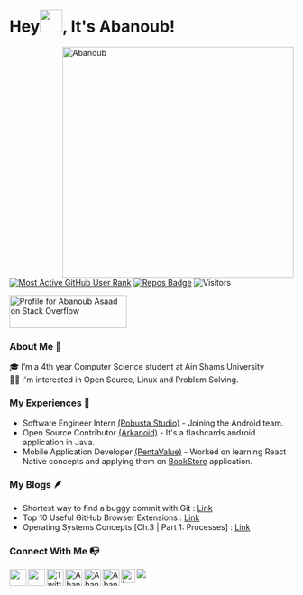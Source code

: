# Hey<img src="https://github.com/Abanoub-Asaad/Abanoub/blob/main/Images/wave.gif" width="40px">, It's Abanoub! 

<img src="https://github-readme-stats.vercel.app/api?username=Abanoub-Asaad&show_icons=true&locale=en&theme=chartreuse-dark" align="right" alt="Abanoub" width="410" />

[![Most Active GitHub User Rank](https://enmc8bfz3mzv3r1.m.pipedream.net)](https://commits.top/egypt.html)
[![Repos Badge](https://badges.pufler.dev/repos/Abanoub-Asaad)](https://badges.pufler.dev) ![Visitors](https://visitor-badge.laobi.icu/badge?page_id=Abanoub-Asaad)
 
<a href="https://stackoverflow.com/users/15864740/abanoub-asaad"><img src="https://stackoverflow.com/users/flair/15864740.png?theme=dark" width="208" height="58" alt="Profile for Abanoub Asaad on Stack Overflow" title="Profile for Abanoub Asaad on Stack Overflow"></a>
 

### About Me 🚀
🎓 I’m a 4th year Computer Science student at Ain Shams University <br>
👨‍💻 I'm interested in Open Source, Linux and Problem Solving.

### My Experiences 🙌
- Software Engineer Intern [(Robusta Studio)](https://robustastudio.com/) - Joining the Android team. 
- Open Source Contributor [(Arkanoid)](https://github.com/ankidroid/Anki-Android) - It's a flashcards android application in Java.
- Mobile Application Developer [(PentaValue)](https://pentavalue.com/en) - Worked on learning React Native concepts and applying them on [BookStore](https://github.com/Abanoub-Asaad/Bookstore) application.

### My Blogs 🪶
- Shortest way to find a buggy commit with Git : [Link](https://dev.to/abanoub7asaad/shortest-way-to-find-a-buggy-commit-with-git-21md)
- Top 10 Useful GitHub Browser Extensions : [Link](https://dev.to/abanoub7asaad/top-10-useful-github-browser-extensions-2k2d)
- Operating Systems Concepts [Ch.3 | Part 1: Processes] : [Link](https://dev.to/abanoub7asaad/operating-systems-concepts-ch-3-part-1-processes-1lcj)

### Connect With Me 📭

<p align="left">
 
<a href="https://www.linkedin.com/in/abanoub-asaad/">
  <img align="left" width="30px" src="https://static-exp1.licdn.com/sc/h/al2o9zrvru7aqj8e1x2rzsrca" draggable="false" />
</a> 

<a href="mailto:Abanoub.Asaad200010@gmail.com">
  <img align="left" width="30px" src="https://image.flaticon.com/icons/svg/732/732200.svg"/>
</a>

<a href="https://twitter.com/abanoub7asaad">
  <img align="left" width="30px" src="https://seeklogo.com/images/T/twitter-icon-square-logo-108D17D373-seeklogo.com.png" alt="Twitter" draggable="false">
</a>

<a href="https://stackoverflow.com/users/15864740/abanoub-asaad" target="blank">
  <img align="left" width="30px" src="https://upload.wikimedia.org/wikipedia/commons/thumb/e/ef/Stack_Overflow_icon.svg/768px-Stack_Overflow_icon.svg.png" alt="Abanoub" 
a/>

<a href="https://www.youtube.com/channel/UCu7plL_Dr1AVLrHMi52Nmjg" target="blank">
  <img align="left" width="30px" src="https://upload.wikimedia.org/wikipedia/commons/thumb/a/a0/YouTube_social_red_circle_%282017%29.svg/1200px-    YouTube_social_red_circle_%282017%29.svg.png" alt="Abanoub" 
a/>
 
 <a href="https://gitlab.com/Abanoub-Asaad" target="blank">
  <img align="left" width="30px" src="https://cdn.worldvectorlogo.com/logos/gitlab.svg" alt="Abanoub" 
a/>
 
 <a href="https://leetcode.com/abanoub7asaad">
  <img align="left" height="25px" src="https://img.shields.io/badge/LeetCode-<COLOR>.svg" alt="LeetCode" draggable="false">
</a>

 <a href ="https://dev.to/abanoub7asaad">
  <img src="https://img.shields.io/badge/-DEV.to-000?style=for-the-badge&logo=dev.to&logoColor=white"/>
</a>
 
 </p>


